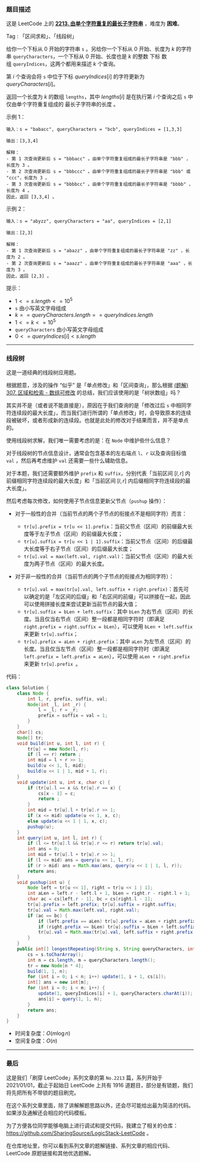 ### 题目描述

这是 LeetCode 上的 **[2213. 由单个字符重复的最长子字符串](https://leetcode-cn.com/problems/longest-substring-of-one-repeating-character/solution/by-ac_oier-0lso/)** ，难度为 **困难**。

Tag : 「区间求和」、「线段树」



给你一个下标从 $0$ 开始的字符串 `s` 。另给你一个下标从 $0$ 开始、长度为 $k$ 的字符串 `queryCharacters`，一个下标从 $0$ 开始、长度也是 $k$ 的整数 下标 数组 `queryIndices`，这两个都用来描述 $k$ 个查询。

第 $i$ 个查询会将 `s` 中位于下标 $queryIndices[i]$ 的字符更新为 $queryCharacters[i]$。

返回一个长度为 $k$ 的数组 `lengths`，其中 $lengths[i]$ 是在执行第 $i$ 个查询之后 `s` 中仅由单个字符重复组成的 最长子字符串的长度 。

示例 1：
```
输入：s = "babacc", queryCharacters = "bcb", queryIndices = [1,3,3]

输出：[3,3,4]

解释：
- 第 1 次查询更新后 s = "bbbacc" 。由单个字符重复组成的最长子字符串是 "bbb" ，长度为 3 。
- 第 2 次查询更新后 s = "bbbccc" 。由单个字符重复组成的最长子字符串是 "bbb" 或 "ccc"，长度为 3 。
- 第 3 次查询更新后 s = "bbbbcc" 。由单个字符重复组成的最长子字符串是 "bbbb" ，长度为 4 。
因此，返回 [3,3,4] 。
```
示例 2：
```
输入：s = "abyzz", queryCharacters = "aa", queryIndices = [2,1]

输出：[2,3]

解释：
- 第 1 次查询更新后 s = "abazz" 。由单个字符重复组成的最长子字符串是 "zz" ，长度为 2 。
- 第 2 次查询更新后 s = "aaazz" 。由单个字符重复组成的最长子字符串是 "aaa" ，长度为 3 。
因此，返回 [2,3] 。
```

提示：
* $1 <= s.length <= 10^5$
* `s` 由小写英文字母组成
* $k == queryCharacters.length == queryIndices.length$
* $1 <= k <= 10^5$
* `queryCharacters` 由小写英文字母组成
* $0 <= queryIndices[i] < s.length$

---

### 线段树

这是一道经典的线段树应用题。

根据题意，涉及的操作 “似乎” 是「单点修改」和「区间查询」，那么根据 [(题解) 307. 区域和检索 - 数组可修改](https://leetcode-cn.com/problems/range-sum-query-mutable/solution/guan-yu-ge-lei-qu-jian-he-wen-ti-ru-he-x-41hv/) 的总结，我们应该使用的是「树状数组」吗？

其实并不是（或者说不能直接是），原因在于我们查询的是「修改过后 `s` 中相同字符连续段的最大长度」，而当我们进行所谓的「单点修改」时，会导致原本的连续段被破坏，或者形成新的连续段。也就是此处的修改对于结果而言，并不是单点的。

使用线段树求解，我们唯一需要考虑的是：在 `Node` 中维护些什么信息？

对于线段树的节点信息设计，通常会包含基本的左右端点 `l`、`r` 以及查询目标值 `val` ，然后再考虑维护 `val` 还需要一些什么辅助信息。

对于本题，我们还需要额外维护 `prefix` 和 `suffix`，分别代表「当前区间 $[l, r]$ 内前缀相同字符连续段的最大长度」和「当前区间 $[l, r]$ 内后缀相同字符连续段的最大长度」。

然后考虑每次修改，如何使用子节点信息更新父节点（`pushup` 操作）：

* 对于一般性的合并（当前节点的两个子节点的衔接点不是相同字符）而言：

	* `tr[u].prefix = tr[u << 1].prefix`：当前父节点（区间）的前缀最大长度等于左子节点（区间）的前缀最大长度；
	* `tr[u].suffix = tr[u << 1 | 1].suffix`：当前父节点（区间）的后缀最大长度等于右子节点（区间）的后缀最大长度；
	* `tr[u].val = max(left.val, right.val)`：当前父节点（区间）的最大长度为两子节点（区间）的最大长度。
* 对于非一般性的合并（当前节点的两个子节点的衔接点为相同字符）：
  * `tr[u].val = max(tr[u].val, left.suffix + right.prefix)`：首先可以确定的是「左区间的后缀」和「右区间的前缀」可以拼接在一起，因此可以使用拼接长度来尝试更新当前节点的最大值；
  * `tr[u].suffix = bLen + left.suffix`：其中 `bLen` 为右节点（区间）的长度。当且仅当右节点（区间）整一段都是相同字符时（即满足 `right.prefix = right.suffix = bLen`），可以使用 `bLen + left.suffix` 来更新 `tr[u].suffix`；
  * `tr[u].prefix = aLen + right.prefix`：其中 `aLen` 为左节点（区间）的长度。当且仅当左节点（区间）整一段都是相同字符时（即满足 `left.prefix = left.prefix = aLen`），可以使用 `aLen + right.prefix` 来更新 `tr[u].prefix `。

代码：
```java
class Solution {
    class Node {
        int l, r, prefix, suffix, val;
        Node(int _l, int _r) {
            l = _l; r = _r;
            prefix = suffix = val = 1;
        }
    }
    char[] cs;
    Node[] tr;
    void build(int u, int l, int r) {
        tr[u] = new Node(l, r);
        if (l == r) return ;
        int mid = l + r >> 1;
        build(u << 1, l, mid);
        build(u << 1 | 1, mid + 1, r);
    }
    void update(int u, int x, char c) {
        if (tr[u].l == x && tr[u].r == x) {
            cs[x - 1] = c;
            return ;
        }
        int mid = tr[u].l + tr[u].r >> 1;
        if (x <= mid) update(u << 1, x, c);
        else update(u << 1 | 1, x, c);
        pushup(u);
    }
    int query(int u, int l, int r) {
        if (l <= tr[u].l && tr[u].r <= r) return tr[u].val;
        int ans = 0;
        int mid = tr[u].l + tr[u].r >> 1;
        if (l <= mid) ans = query(u << 1, l, r);
        if (r > mid) ans = Math.max(ans, query(u << 1 | 1, l, r));
        return ans;
    }
    void pushup(int u) {
        Node left = tr[u << 1], right = tr[u << 1 | 1];
        int aLen = left.r - left.l + 1, bLen = right.r - right.l + 1;
        char ac = cs[left.r - 1], bc = cs[right.l - 1];
        tr[u].prefix = left.prefix; tr[u].suffix = right.suffix;
        tr[u].val = Math.max(left.val, right.val);
        if (ac == bc) {
            if (left.prefix == aLen) tr[u].prefix = aLen + right.prefix;
            if (right.prefix == bLen) tr[u].suffix = bLen + left.suffix;
            tr[u].val = Math.max(tr[u].val, left.suffix + right.prefix);
        } 
    }
    public int[] longestRepeating(String s, String queryCharacters, int[] queryIndices) {
        cs = s.toCharArray();
        int n = cs.length, m = queryCharacters.length();
        tr = new Node[n * 4];
        build(1, 1, n);
        for (int i = 0; i < n; i++) update(1, i + 1, cs[i]);
        int[] ans = new int[m];
        for (int i = 0; i < m; i++) {
            update(1, queryIndices[i] + 1, queryCharacters.charAt(i));
            ans[i] = query(1, 1, n);
        }
        return ans;
    }
}
```
* 时间复杂度：$O(m\log{n})$
* 空间复杂度：$O(n)$

---

### 最后

这是我们「刷穿 LeetCode」系列文章的第 `No.2213` 篇，系列开始于 2021/01/01，截止于起始日 LeetCode 上共有 1916 道题目，部分是有锁题，我们将先把所有不带锁的题目刷完。

在这个系列文章里面，除了讲解解题思路以外，还会尽可能给出最为简洁的代码。如果涉及通解还会相应的代码模板。

为了方便各位同学能够电脑上进行调试和提交代码，我建立了相关的仓库：https://github.com/SharingSource/LogicStack-LeetCode 。

在仓库地址里，你可以看到系列文章的题解链接、系列文章的相应代码、LeetCode 原题链接和其他优选题解。

